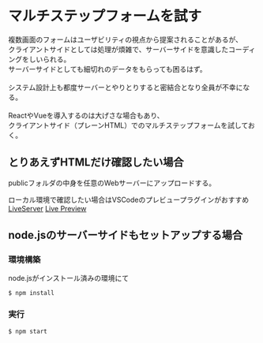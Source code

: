 # マルチステップフォームを試す
複数画面のフォームはユーザビリティの視点から提案されることがあるが、<br>
クライアントサイドとしては処理が煩雑で、サーバーサイドを意識したコーディングをしいられる。<br>
サーバーサイドとしても細切れのデータをもらっても困るはず。<br>
<br>
システム設計上も都度サーバーとやりとりすると密結合となり全員が不幸になる。<br>
<br>
ReactやVueを導入するのは大げさな場合もあり、<br>
クライアントサイド（プレーンHTML）でのマルチステップフォームを試しておく。

## とりあえずHTMLだけ確認したい場合
publicフォルダの中身を任意のWebサーバーにアップロードする。

ローカル環境で確認したい場合はVSCodeのプレビュープラグインがおすすめ
[LiveServer](https://marketplace.visualstudio.com/items?itemName=ritwickdey.LiveServer)
[Live Preview](https://marketplace.visualstudio.com/items?itemName=ms-vscode.live-server)

## node.jsのサーバーサイドもセットアップする場合

### 環境構築
node.jsがインストール済みの環境にて
```
$ npm install
```

### 実行
```
$ npm start
```


